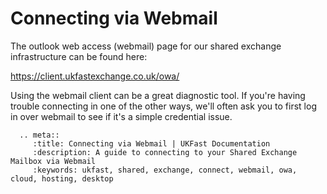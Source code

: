 # Connecting via Webmail

The outlook web access (webmail) page for our shared exchange infrastructure can be found here:

<https://client.ukfastexchange.co.uk/owa/>

Using the webmail client can be a great diagnostic tool. If you're having trouble connecting in one of the other ways, we'll often ask you to first log in over webmail to see if it's a simple credential issue.

```eval_rst
  .. meta::
     :title: Connecting via Webmail | UKFast Documentation
     :description: A guide to connecting to your Shared Exchange Mailbox via Webmail
     :keywords: ukfast, shared, exchange, connect, webmail, owa, cloud, hosting, desktop

